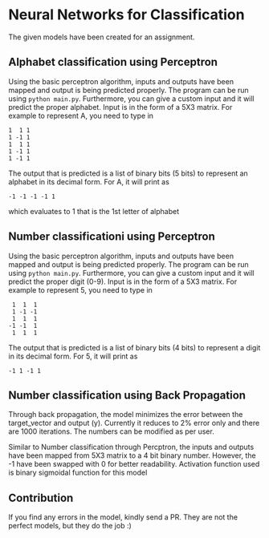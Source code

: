 # Neural Networks for Classification
The given models have been created for an assignment. 

## Alphabet classification using Perceptron
Using the basic perceptron algorithm, inputs and outputs have been mapped and output is being predicted properly. The program can be run using
`python main.py`. 
Furthermore, you can give a custom input and it will predict the proper alphabet. Input is in the form of a 5X3 matrix. For example to represent A, you need to type in 
```
1  1 1
1 -1 1
1  1 1
1 -1 1
1 -1 1
```

The output that is predicted is a list of binary bits (5 bits) to represent an alphabet in its decimal form. For A, it will print as
```
-1 -1 -1 -1 1
```
which evaluates to 1 that is the 1st letter of alphabet

## Number classificationi using Perceptron
Using the basic perceptron algorithm, inputs and outputs have been mapped and output is being predicted properly. The program can be run using
`python main.py`. 
Furthermore, you can give a custom input and it will predict the proper digit (0-9). Input is in the form of a 5X3 matrix. For example to represent 5, you need to type in 
```
 1  1  1
 1 -1 -1
 1  1  1
-1 -1  1
 1  1  1
```

The output that is predicted is a list of binary bits (4 bits) to represent a digit in its decimal form. For 5, it will print as
```
-1 1 -1 1
```

## Number classification using Back Propagation 
Through back propagation, the model minimizes the error between the target_vector and output (y). Currently it reduces to 2% error only and there are 1000 iterations.
The numbers can be modified as per user.

Similar to Number classification through Percptron, the inputs and outputs have been mapped from 5X3 matrix to a 4 bit binary number. However, the -1 have been swapped with 0 for better readability. 
Activation function used is binary sigmoidal function for this model

## Contribution
If you find any errors in the model, kindly send a PR. They are not the perfect models, but they do the job :)
